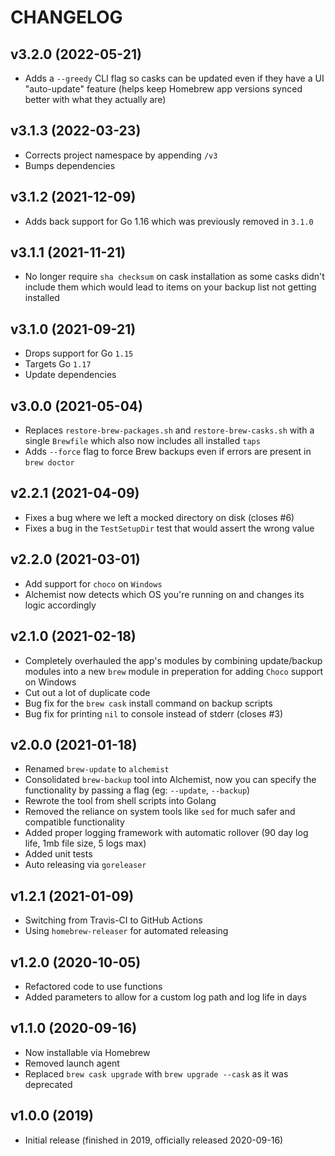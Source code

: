 # CHANGELOG

## v3.2.0 (2022-05-21)

- Adds a `--greedy` CLI flag so casks can be updated even if they have a UI "auto-update" feature (helps keep Homebrew app versions synced better with what they actually are)

## v3.1.3 (2022-03-23)

- Corrects project namespace by appending `/v3`
- Bumps dependencies

## v3.1.2 (2021-12-09)

- Adds back support for Go 1.16 which was previously removed in `3.1.0`

## v3.1.1 (2021-11-21)

- No longer require `sha checksum` on cask installation as some casks didn't include them which would lead to items on your backup list not getting installed

## v3.1.0 (2021-09-21)

- Drops support for Go `1.15`
- Targets Go `1.17`
- Update dependencies

## v3.0.0 (2021-05-04)

- Replaces `restore-brew-packages.sh` and `restore-brew-casks.sh` with a single `Brewfile` which also now includes all installed `taps`
- Adds `--force` flag to force Brew backups even if errors are present in `brew doctor`

## v2.2.1 (2021-04-09)

- Fixes a bug where we left a mocked directory on disk (closes #6)
- Fixes a bug in the `TestSetupDir` test that would assert the wrong value

## v2.2.0 (2021-03-01)

- Add support for `choco` on `Windows`
- Alchemist now detects which OS you're running on and changes its logic accordingly

## v2.1.0 (2021-02-18)

- Completely overhauled the app's modules by combining update/backup modules into a new `brew` module in preperation for adding `Choco` support on Windows
- Cut out a lot of duplicate code
- Bug fix for the `brew cask` install command on backup scripts
- Bug fix for printing `nil` to console instead of stderr (closes #3)

## v2.0.0 (2021-01-18)

- Renamed `brew-update` to `alchemist`
- Consolidated `brew-backup` tool into Alchemist, now you can specify the functionality by passing a flag (eg: `--update`, `--backup`)
- Rewrote the tool from shell scripts into Golang
- Removed the reliance on system tools like `sed` for much safer and compatible functionality
- Added proper logging framework with automatic rollover (90 day log life, 1mb file size, 5 logs max)
- Added unit tests
- Auto releasing via `goreleaser`

## v1.2.1 (2021-01-09)

- Switching from Travis-CI to GitHub Actions
- Using `homebrew-releaser` for automated releasing

## v1.2.0 (2020-10-05)

- Refactored code to use functions
- Added parameters to allow for a custom log path and log life in days

## v1.1.0 (2020-09-16)

- Now installable via Homebrew
- Removed launch agent
- Replaced `brew cask upgrade` with `brew upgrade --cask` as it was deprecated

## v1.0.0 (2019)

- Initial release (finished in 2019, officially released 2020-09-16)
